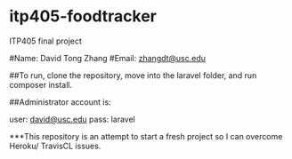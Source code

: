 # itp405-foodtracker
ITP405 final project

#Name: David Tong Zhang
#Email: zhangdt@usc.edu

##To run, clone the repository, move into the laravel folder, and run composer install. 

##Administrator account is: 

user: david@usc.edu 
pass: laravel 

***This repository is an attempt to start a fresh project so I can overcome Heroku/ TravisCL issues.
